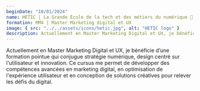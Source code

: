```yaml
---
beginDate: "10/01/2024"
name: HETIC | La Grande École de la tech et des métiers du numérique 🚀
formation: MM4 | Master Marketing digital et UX
image: { src: "../../assets/icons/hetic.jpg", alt: "HETIC logo" }
description: Actuellement en Master Marketing Digital et UX, je bénéficie d’une formation pointue qui conjugue stratégie numérique, design centré sur l'utilisateur et innovation. Ce cursus me permet de développer des compétences avancées en marketing digital, en optimisation de l'expérience utilisateur et en conception de solutions créatives pour relever les défis du digital.
---
```


Actuellement en Master Marketing Digital et UX, je bénéficie d’une formation pointue qui conjugue stratégie numérique, design centré sur l'utilisateur et innovation. Ce cursus me permet de développer des compétences avancées en marketing digital, en optimisation de l'expérience utilisateur et en conception de solutions créatives pour relever les défis du digital.
